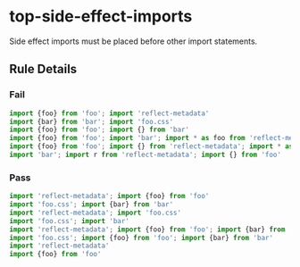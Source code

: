 <!-- prettier-ignore-start -->
# top-side-effect-imports

Side effect imports must be placed before other import statements.

## Rule Details

### Fail

```ts
import {foo} from 'foo'; import 'reflect-metadata'
import {bar} from 'bar'; import 'foo.css'
import {foo} from 'foo'; import {} from 'bar'
import {foo} from 'foo'; import 'bar'; import * as foo from 'reflect-metadata'
import {foo} from 'foo'; import {} from 'reflect-metadata'; import * as bar from 'bar'
import 'bar'; import r from 'reflect-metadata'; import {} from 'foo'
```

### Pass

```ts
import 'reflect-metadata'; import {foo} from 'foo'
import 'foo.css'; import {bar} from 'bar'
import 'reflect-metadata'; import 'foo.css'
import 'foo.css'; import 'bar'
import 'reflect-metadata'; import {foo} from 'foo'; import {bar} from 'bar'
import 'foo.css'; import {foo} from 'foo'; import {bar} from 'bar'
import 'reflect-metadata'
import {foo} from 'foo'
```
<!-- prettier-ignore-end -->
